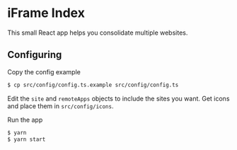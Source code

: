 # iFrame Index

This small React app helps you consolidate multiple websites.

## Configuring

Copy the config example

```sh
$ cp src/config/config.ts.example src/config/config.ts
```

Edit the `site` and `remoteApps` objects to include the sites you want. Get icons and place them in `src/config/icons`.

Run the app

```sh
$ yarn
$ yarn start
```
